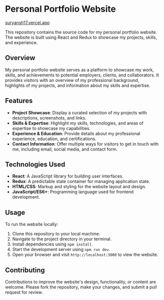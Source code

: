 # Personal Portfolio Website

[suryansh17.vercel.app](https://suryansh17.vercel.app/)

This repository contains the source code for my personal portfolio website. The website is built using React and Redux to showcase my projects, skills, and experience.

## Overview

My personal portfolio website serves as a platform to showcase my work, skills, and achievements to potential employers, clients, and collaborators. It provides visitors with an overview of my professional background, highlights of my projects, and information about my skills and expertise.

## Features

- **Project Showcase**: Display a curated selection of my projects with descriptions, screenshots, and links.
- **Skills & Expertise**: Highlight my skills, technologies, and areas of expertise to showcase my capabilities.
- **Experience & Education**: Provide details about my professional experience, education, and certifications.
- **Contact Information**: Offer multiple ways for visitors to get in touch with me, including email, social media, and contact form.

## Technologies Used

- **React**: A JavaScript library for building user interfaces.
- **Redux**: A predictable state container for managing application state.
- **HTML/CSS**: Markup and styling for the website layout and design.
- **JavaScript/ES6+**: Programming language used for frontend development.

## Usage

To run the website locally:

1. Clone this repository to your local machine.
2. Navigate to the project directory in your terminal.
3. Install dependencies using `npm install`.
4. Start the development server using `npm run dev`.
5. Open your browser and visit `http://localhost:3000` to view the website.

## Contributing

Contributions to improve the website's design, functionality, or content are welcome. Please fork the repository, make your changes, and submit a pull request for review.
